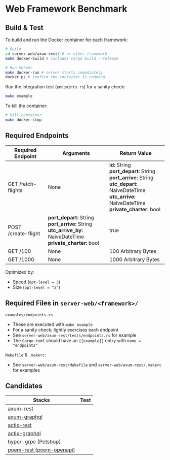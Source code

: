 # Web Framework Benchmark

## Build & Test

To build and run the Docker container for each framework:
```bash
# Build
cd server-web/axum-rest/ # or other framework
make docker-build # includes cargo build --release

# Run Server
make docker-run # server starts immediately
docker ps # confirm the container is running
```

Run the integration test (`endpoints.rs`) for a sanity check:
```bash
make example
```

To kill the container:
```bash
# Kill container
make docker-stop
```

## Required Endpoints

Required Endpoint | Arguments | Return Value
--- | --- | ---
GET /fetch-flights | None | **id:** String<BR>**port_depart:** String<BR>**port_arrive:** String<BR>**utc_depart:** NaiveDateTime<BR>**utc_arrive:** NaiveDateTime<BR>**private_charter:** bool
POST /create-flight | **port_depart:** String<br>**port_arrive:** String<br>**utc_arrive_by:** NaiveDateTime<br>**private_charter:** bool | true
GET /100 | None | 100 Arbitrary Bytes
GET /1000 | None | 1000 Arbitrary Bytes


Optimized by:
- Speed (`opt-level = 3`)
- Size (`opt-level = "z"`)

## Required Files in `server-web/<framework>/`

`examples/endpoints.rs`
- These are executed with `make example`
- For a sanity check; lightly exercises each endpoint
- See `server-web/axum-rest/tests/endpoints.rs` for example
- The `Cargo.toml` should have an `[[example]]` entry with `name = "endpoints"`

`Makefile` & `.makerc`:
- See `server-web/axum-rest/Makefile` and `server-web/axum-rest/.makerc` for examples

## Candidates

Stacks |  Test
--- | ---
[axum-rest](./axum-rest/README.md) |
[axum-graphql](./axum-graphql/README.md) |
[actix-rest](./actix-rest/README.md) |
[actix-graphql](./actix-graphql/README.md) |
[hyper-grpc (Petshop)](./hyper-grpc/README.md) |
[poem-rest (poem-openapi)](./poem-rest/README.md) |
